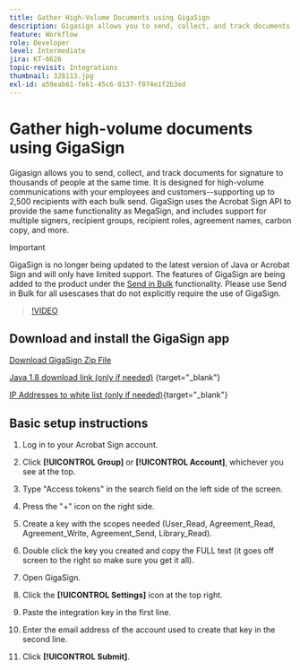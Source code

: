 ```yaml
---
title: Gather High-Volume Documents using GigaSign
description: Gigasign allows you to send, collect, and track documents for signature to thousands of people at the same time
feature: Workflow
role: Developer
level: Intermediate
jira: KT-6626
topic-revisit: Integrations
thumbnail: 328113.jpg
exl-id: a59eab61-fe61-45c6-8137-f074e1f2b3ed
---
```

# Gather high-volume documents using GigaSign

Gigasign allows you to send, collect, and track documents for signature to thousands of people at the same time. It is designed for high-volume communications with your employees and customers--supporting up to 2,500 recipients with each bulk send. GigaSign uses the Acrobat Sign API to provide the same functionality as MegaSign, and includes support for multiple signers, recipient groups, recipient roles, agreement names, carbon copy, and more. 

>[!IMPORTANT]
>
>GigaSign is no longer being updated to the latest version of Java or Acrobat Sign and will only have limited support. The features of GigaSign are being added to the product under the [Send in Bulk](https://experienceleague.adobe.com/docs/document-cloud-learn/sign-learning-hub/admin-set-up/getting-started-admin/megasign.html?) functionality. Please use Send in Bulk for all usescases that do not explicitly require the use of GigaSign.

>[!VIDEO](https://video.tv.adobe.com/v/328113?quality=12&learn=on&hidetitle=true)

## Download and install the GigaSign app

[Download GigaSign Zip File](https://acrobat.adobe.com/id/urn:aaid:sc:US:001cf62d-1cab-46c7-aa96-661ac8680206)

[Java 1.8 download link (only if needed)](https://www.oracle.com/java/technologies/javase/javase8-archive-downloads.html) {target="_blank"}

[IP Addresses to white list (only if needed)](https://helpx.adobe.com/sign/system-requirements.html#IPs){target="_blank"}

## Basic setup instructions

1. Log in to your Acrobat Sign account.

1. Click **[!UICONTROL Group]** or **[!UICONTROL Account]**, whichever you see at the top.

1. Type "Access tokens" in the search field on the left side of the screen.

1. Press the "+" icon on the right side.

1. Create a key with the scopes needed (User_Read, Agreement_Read, Agreement_Write, Agreement_Send, Library_Read).

1. Double click the key you created and copy the FULL text (it goes off screen to the right so make sure you get it all).

1. Open GigaSign.

1. Click the **[!UICONTROL Settings]** icon at the top right.

1. Paste the integration key in the first line.

1. Enter the email address of the account used to create that key in the second line.

1. Click **[!UICONTROL Submit]**.
